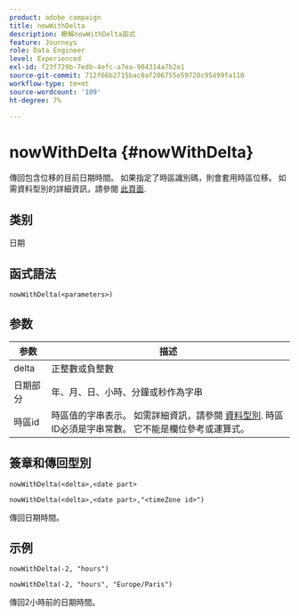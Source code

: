 ```yaml
---
product: adobe campaign
title: nowWithDelta
description: 瞭解nowWithDelta函式
feature: Journeys
role: Data Engineer
level: Experienced
exl-id: f23f729b-7edb-4efc-a7ea-904314a7b2e1
source-git-commit: 712f66b2715bac0af206755e59728c95499fa110
workflow-type: tm+mt
source-wordcount: '109'
ht-degree: 7%

---
```


# nowWithDelta {#nowWithDelta}

傳回包含位移的目前日期時間。 如果指定了時區識別碼，則會套用時區位移。 如需資料型別的詳細資訊，請參閱 [此頁面](../expression/data-types.md).

## 类别

日期

## 函式語法

`nowWithDelta(<parameters>)`

## 参数

| 参数 | 描述 |
|--- |--- |
| delta | 正整數或負整數 |
| 日期部分 | 年、月、日、小時、分鐘或秒作為字串 |
| 時區id | 時區值的字串表示。 如需詳細資訊，請參閱 [資料型別](../expression/data-types.md). 時區ID必須是字串常數。 它不能是欄位參考或運算式。 |

## 簽章和傳回型別

`nowWithDelta(<delta>,<date part>`

`nowWithDelta(<delta>,<date part>,"<timeZone id>")`

傳回日期時間。

## 示例

`nowWithDelta(-2, "hours")`

`nowWithDelta(-2, "hours", "Europe/Paris")`

傳回2小時前的日期時間。
